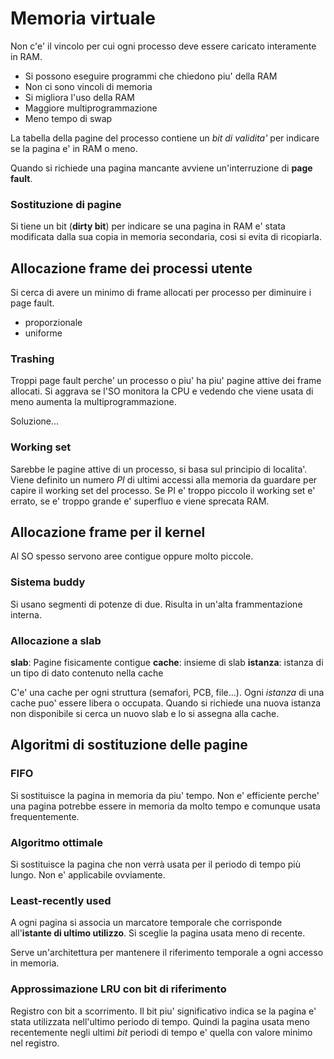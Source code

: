 # Memoria virtuale

Non c'e' il vincolo per cui ogni processo deve essere caricato interamente in RAM.
- Si possono eseguire programmi che chiedono piu' della RAM
- Non ci sono vincoli di memoria
- Si migliora l'uso della RAM
- Maggiore multiprogrammazione
- Meno tempo di swap

La tabella della pagine del processo contiene un *bit di validita'* per indicare se la pagina e' in RAM o meno.

Quando si richiede una pagina mancante avviene un'interruzione di **page fault**.

### Sostituzione di pagine

Si tiene un bit (**dirty bit**) per indicare se una pagina in RAM e' stata modificata dalla sua copia in memoria secondaria, cosi si evita di ricopiarla.

## Allocazione frame dei processi utente

Si cerca di avere un minimo di frame allocati per processo per diminuire i page fault.
- proporzionale
- uniforme

### Trashing

Troppi page fault perche' un processo o piu' ha piu' pagine attive dei frame allocati. Si aggrava se l'SO monitora la CPU e vedendo che viene usata di meno aumenta la multiprogrammazione.

Soluzione...

### Working set

Sarebbe le pagine attive di un processo, si basa sul principio di localita'. Viene definito un numero *PI* di ultimi accessi alla memoria da guardare per capire il working set del processo. Se PI e' troppo piccolo il working set e' errato, se e' troppo grande e' superfluo e viene sprecata RAM.


## Allocazione frame per il kernel

Al SO spesso servono aree contigue oppure molto piccole.

### Sistema buddy

Si usano segmenti di potenze di due. Risulta in un'alta frammentazione interna.

### Allocazione a slab

**slab**: Pagine fisicamente contigue
**cache**: insieme di slab
**istanza**: istanza di un tipo di dato contenuto nella cache

C'e' una cache per ogni struttura (semafori, PCB, file...). Ogni *istanza* di una cache puo' essere libera o occupata. Quando si richiede una nuova istanza non disponibile si cerca un nuovo slab e lo si assegna alla cache.


## Algoritmi di sostituzione delle pagine

### FIFO

Si sostituisce la pagina in memoria da piu' tempo. Non e' efficiente perche' una pagina potrebbe essere in memoria da molto tempo e comunque usata frequentemente.

### Algoritmo ottimale

Si sostituisce la pagina che non verrà usata per il periodo di tempo più lungo. Non e' applicabile ovviamente.

### Least-recently used

A ogni pagina si associa un marcatore temporale che corrisponde all'**istante di ultimo utilizzo**. Si sceglie la pagina usata meno di recente.

Serve un'architettura per mantenere il riferimento temporale a ogni accesso in memoria.

### Approssimazione LRU con bit di riferimento

Registro con bit a scorrimento. Il bit piu' significativo indica se la pagina e' stata utilizzata nell'ultimo periodo di tempo. Quindi la pagina usata meno recentemente negli ultimi *bit* periodi di tempo e' quella con valore minimo nel registro.
